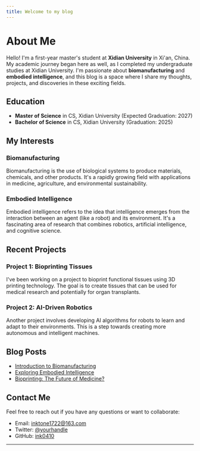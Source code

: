 ```yaml
---
title: Welcome to my blog
---
```


# About Me

Hello! I'm a first-year master's student at **Xidian University** in Xi'an, China. My academic journey began here as well, as I completed my undergraduate studies at Xidian University. I'm passionate about **biomanufacturing** and **embodied intelligence**, and this blog is a space where I share my thoughts, projects, and discoveries in these exciting fields.

## Education

- **Master of Science** in CS, Xidian University (Expected Graduation: 2027)
- **Bachelor of Science** in CS, Xidian University (Graduation: 2025)

## My Interests

### Biomanufacturing

Biomanufacturing is the use of biological systems to produce materials, chemicals, and other products. It's a rapidly growing field with applications in medicine, agriculture, and environmental sustainability.

### Embodied Intelligence

Embodied intelligence refers to the idea that intelligence emerges from the interaction between an agent (like a robot) and its environment. It's a fascinating area of research that combines robotics, artificial intelligence, and cognitive science.

## Recent Projects

### Project 1: Bioprinting Tissues

I've been working on a project to bioprint functional tissues using 3D printing technology. The goal is to create tissues that can be used for medical research and potentially for organ transplants.

### Project 2: AI-Driven Robotics

Another project involves developing AI algorithms for robots to learn and adapt to their environments. This is a step towards creating more autonomous and intelligent machines.

## Blog Posts

- [Introduction to Biomanufacturing](/posts/biomanufacturing-intro)
- [Exploring Embodied Intelligence](/posts/embodied-intelligence)
- [Bioprinting: The Future of Medicine?](/posts/bioprinting-future)

## Contact Me

Feel free to reach out if you have any questions or want to collaborate:

- Email: [inktone1722@163.com](mailto:inktone1722@163.com)
- Twitter: [@yourhandle](https://twitter.com/yourhandle)
- GitHub: [ink0410](https://github.com/ink0410)

---
